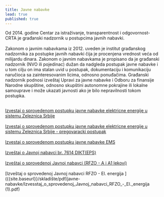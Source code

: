 ```yaml
---
title: Javne nabavke
lead: true
published: true
---
```


<div class='justify' >
Od 2014. godine Centar za istraživanje, transparentnost i odgovornost- CRTA je građanski nadzornik u postupcima javnih nabavki.
<br/> <br/>
Zakonom o javnim nabavkama iz 2012. uveden je institut građanskog nadzornika za postupke javnih nabavki čija je procenjena vrednost veća od milijardu dinara. Zakonom o javnim nabavkama je propisano da je građanski nadzornik (NVO ili pojedinac) dužan da nadgleda postupak javne nabavke i u tom cilju on ima stalan uvid u postupak, dokumentaciju i komunikaciju naručioca sa zainteresovanim licima, odnosno ponuđačima. Građanski nadzornik podnosi izveštaj Upravi za javne nabavke i Odboru za finansije Narodne skupštine, odnosno skupštini autonomne pokrajine ili lokalne samouprave i može ukazati javnosti ako je bilo nepravilnosti tokom postupka.
<br/> <br/> 
</div>

[Izvestaj o sprovedenom postupku javne nabavke elektricne energije u sistemu Zeleznica Srbije ]({{site.baseurl}}/skladište/pdf/javne-nabavke/Izvestaj_o_sprovedenom_postupku_javne_nabavke_elektricne_energije_u_sistemu_Zeleznica_Srbije.pdf)<br/><br/>
[Izvestaj o sprovedenom postupku javne nabavke elektricne energije u sistemu Zeleznica Srbije - pregovaracki postupak ]({{site.baseurl}}/skladište/pdf/javne-nabavke/Izvestaj_o_sprovedenom_postupku_javne_nabavke_elektricne_energije_u_sistemu_Zeleznica_Srbije_-_pregovaracki_postupak.pdf)<br/><br/>
[Izvestaj o sprovedenom postupku javne nabavke EMS]({{site.baseurl}}/skladište/pdf/javne-nabavke/Izvestaj_o_sprovedenom_postupku_javne_nabavke_EMS.pdf)<br/><br/>
[Izveštaj o Javnoj nabavci br. 7614 DIКТ(EPS) ]({{site.baseurl}}/skladište/pdf/javne-nabavke/Izvestaj_o__Javnoj_nabavci_br_7614_DIКТ(EPS).pdf)<br/><br/>
[Izveštaj o sprovedenoj Javnoj nabavci (RFZO - A i A1 lekovi) ]({{site.baseurl}}/skladište/pdf/javne-nabavke/Izvestaj_o_sprovedenoj_Javnoj_nabavci_(RFZO_-_A_i_A1_lekovi).pdf)<br/><br/>
[Izveštaj o sprovedenoj Javnoj nabavci RFZO - El. energija ]({{site.baseurl}}/skladište/pdf/javne-nabavke/Izvesstaj_o_sprovedenoj_Javnoj_nabavci_RFZO_-_El._energija (1).pdf)<br/><br/>
